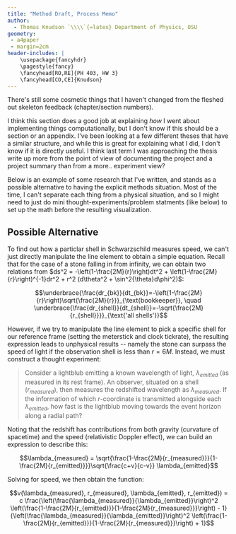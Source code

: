 ```yaml
---
title: "Method Draft, Process Memo"
author:
  - Thomas Knudson `\\\\`{=latex} Department of Physics, OSU
geometry:
 - a4paper
 - margin=2cm
header-includes: |
    \usepackage{fancyhdr}
    \pagestyle{fancy}
    \fancyhead[RO,RE]{PH 403, HW 3}
    \fancyhead[CO,CE]{Knudson}
---
```


There's still some cosmetic things that I haven't changed from the fleshed out skeleton feedback (chapter/section numbers).

I think this section does a good job at explaining *how* I went about implementing things computationally, but I don't know if this should be a section or an appendix. I've been looking at a few different theses that have a similar structure, and while this is great for explaining what I did, I don't know if it is directly useful. I think last term I was approaching the thesis write up more from the point of view of documenting the project and a project summary than from a more.. experiment view?

Below is an example of some research that I've written, and stands as a possible alternative to having the explicit methods situation. Most of the time, I can't separate each thing from a physical situation, and so I might need to just do mini thought-experiments/problem statments (like below) to set up the math before the resulting visualization.

## Possible Alternative

To find out how a particlar shell in Schwarzschild measures speed, we can't just directly manipulate the line element to obtain a simple equation. Recall that for the case of a stone falling in from infinity, we can obtain two relations from $ds^2 = -\left(1-\frac{2M}{r}\right)dt^2 + \left(1-\frac{2M}{r}\right)^{-1}dr^2 + r^2 (d\theta^2 + \sin^2{\theta}d\phi^2)$:

$$\underbrace{\frac{dr_{bk}}{dt_{bk}}=-\left(1-\frac{2M}{r}\right)\sqrt{\frac{2M}{r}}}_{\text{bookkeeper}}, \quad \underbrace{\frac{dr_{shell}}{dt_{shell}}=-\sqrt{\frac{2M}{r_{shell}}}}_{\text{'all shells'}}$$

However, if we try to manipulate the line element to pick a specific shell for our reference frame (setting the meterstick and clock tickrate), the resulting expression leads to unphysical results -- namely the stone can surpass the speed of light if the observation shell is less than $r=6M$. Instead, we must construct a thought experiment:

> Consider a lightblub emitting a known wavelength of light, $\lambda_{emitted}$ (as measured in its rest frame). An observer, situated on a shell ($r_{measured}$), then measures the redshifted wavelength as $\lambda_{measured}$. If the information of which $r$-coordinate is transmitted alongside each $\lambda_{emitted}$, how fast is the lightblub moving towards the event horizon along a radial path?

Noting that the redshift has contributions from both gravity (curvature of spacetime) and the speed (relativistic Doppler effect), we can build an expression to describe this:

$$\lambda_{measured} = \sqrt{\frac{1-\frac{2M}{r_{measured}}}{1-\frac{2M}{r_{emitted}}}}\sqrt{\frac{c+v}{c-v}} \lambda_{emitted}$$

Solving for speed, we then obtain the function:

$$v(\lambda_{measured}, r_{measured}, \lambda_{emitted}, r_{emitted}) = c \frac{\left(\frac{\lambda_{measured}}{\lambda_{emitted}}\right)^2 \left(\frac{1-\frac{2M}{r_{emitted}}}{1-\frac{2M}{r_{measured}}}\right) - 1}{\left(\frac{\lambda_{measured}}{\lambda_{emitted}}\right)^2 \left(\frac{1-\frac{2M}{r_{emitted}}}{1-\frac{2M}{r_{measured}}}\right) + 1}$$